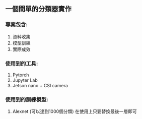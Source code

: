## 一個間單的分類器實作
### 專案包含:
1. 資料收集
2. 模型訓練
3. 實際成效



### 使用到的工具:
1. Pytorch
2. Jupyter Lab
3. Jetson nano + CSI camera

### 使用到的訓練模型:
1. Alexnet (可以達到1000個分類)
在使用上只要替換最後一層即可

